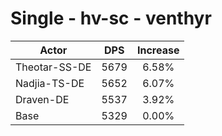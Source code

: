 # Single - hv-sc - venthyr
| Actor | DPS | Increase |
|---|:---:|:---:|
|Theotar-SS-DE|5679|6.58%|
|Nadjia-TS-DE|5652|6.07%|
|Draven-DE|5537|3.92%|
|Base|5329|0.00%|
